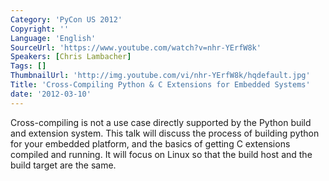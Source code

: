 ```yaml
---
Category: 'PyCon US 2012'
Copyright: ''
Language: 'English'
SourceUrl: 'https://www.youtube.com/watch?v=nhr-YErfW8k'
Speakers: [Chris Lambacher]
Tags: []
ThumbnailUrl: 'http://img.youtube.com/vi/nhr-YErfW8k/hqdefault.jpg'
Title: 'Cross-Compiling Python & C Extensions for Embedded Systems'
date: '2012-03-10'
---
```

Cross-compiling is not a use case directly supported by the Python build and
extension system. This talk will discuss the process of building python for
your embedded platform, and the basics of getting C extensions compiled and
running. It will focus on Linux so that the build host and the build target
are the same.
